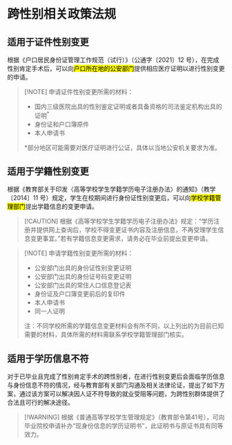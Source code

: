 # 跨性别相关政策法规

## 适用于证件性别变更

根据《户口居民身份证管理工作规范（试行）》（公通字〔2021〕12 号），在完成性别肯定手术后，可以向<mark>户口所在地的公安部门</mark>提供相应医疗证明以进行性别变更的申请。

> [!NOTE] 申请证件性别变更所需的材料：
> * 国内三级医院出具的性别鉴定证明或者具备资格的司法鉴定机构出具的证明<sup>*</sup>
> * 身份证和户口簿原件
> * 本人申请书
> 
> *部分地区可能需要对医疗证明进行公证，具体以当地公安机关要求为准。

## 适用于学籍性别变更

根据《教育部关于印发〈高等学校学生学籍学历电子注册办法〉的通知》（教学〔2014〕11 号）规定，学生在校期间进行身份证性别变更后，可以向<mark>学校学籍管理部门</mark>提出学籍信息的变更申请。

> [!CAUTION] 根据《高等学校学生学籍学历电子注册办法》规定：“学历注册并提供网上查询后，学校不得变更证书内容及注册信息，不再受理学生信息变更事宜。”若有学籍信息变更需求，请务必在毕业前提出变更申请。

> [!NOTE] 申请学籍性别变更所需的材料：
> * 公安部门出具的身份证性别变更证明
> * 公安部门出具的身份证号码变更证明
> * 公安部门出具的常住人口信息登记表
> * 身份证及户口簿变更前后的复印件
> * 本人申请书
> * 同一人证明
> 
> 注：不同学校所需的学籍信息变更材料会有所不同，以上列出的为目前已知需要的材料，具体所需的材料需联系学校学籍管理部门核实。

## 适用于学历信息不符

对于已毕业且完成了性别肯定手术的跨性别者，在进行性别变更后会面临学历信息与身份信息不符的情况，经与教育部有关部门沟通及相关法律论证，提出了如下方案，通过该方案可以解决因人证不符导致的就业受阻等问题，为跨性别群体提供了合法且可行的解决途径。

> [!WARNING] 根据《普通高等学校学生管理规定》（教育部令第41号），可向毕业院校申请补办“现身份信息的学历证明书”，此证明书与原证书具有同等效力。
